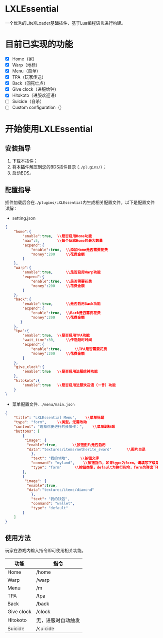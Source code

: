 # LXLEssential
 一个优秀的LiteXLoader基础插件，基于Lua编程语言进行构建。

# 目前已实现的功能
- [x] Home（家）
- [x] Warp（地标）
- [x] Menu（菜单）
- [x] TPA（玩家传送）
- [x] Back（回死亡点）
- [x] Give clock（进服给钟）
- [x] Hitokoto（进服欢迎语）
- [ ] Suicide（自杀）
- [ ] Custom configuration（）
# 开始使用LXLEssential
## 安装指导
1. 下载本插件；
2. 将本插件解压到您的BDS插件目录 (``./plugins/``)；
3. 启动BDS。

## 配置指导
插件加载后会在``./plugins/LXLEssential``内生成相关配置文件。以下是配置文件详解：
* setting.json
```json
{
    "home":{
        "enable":true,  \\是否启用Home功能
        "max":5,        \\每个玩家Home的最大数量
        "expend":{
            "enable":true,  \\添加Home是否需要花费
            "money":200     \\花费金额
        }
    },
    "warp":{
        "enable":true,      \\是否启用Warp功能
        "expend":{
            "enable":true,  \\是否需要花费
            "money":200     \\花费金额
        }
    },
    "back":{
        "enable":true,      \\是否启用Back功能
        "expend":{
            "enable":true,  \\Back是否需要花费
            "money":200     \\花费金额
       }
    },
    "tpa":{
        "enable":true,  \\是否启用TPA功能
        "wait_time":30,     \\传送超时时间
        "expend":{
            "enable":true,      \\TPA是否需要花费
            "money":200     \\花费金额
        }
    },
    "give_clock":{
        "enable":true   \\是否启用进服给钟功能
    },
    "hitokoto":{
        "enable":true   \\是否启用进服欢迎语（一言）功能
    }
}
```

* 菜单配置文件``../menu/main.json``
```json
{
    "title": "LXLEssential Menu",    \\菜单标题
    "type": "form",     \\类型，无需改动
    "content": "选择你要进行的骚操作：",    \\菜单副标题
    "buttons": [
        {
         "image": {
          "enable":true,       \\按钮图片是否启用
          "data":"textures/items/netherite_sword"       \\图片目录
            },
            "text": "我的领地",     \\按钮文字
            "command": "myland",    \\按钮指令，如果type为form，请填写下级菜单的文件名（无需写后缀）
            "type": "form"      \\按钮类型，default为执行指令，form为弹出下级菜单
        },
        {
         "image": {
          "enable":true,
          "data":"textures/items/diamond"
            },
            "text": "我的钱包",
            "command": "wallet",
            "type": "default"
        }
    ]
}
```
## 使用方法
玩家在游戏内输入指令即可使用相关功能。

功能|指令
-|-
Home|/home
Warp|/warp
Menu|/m
TPA|/tpa
Back|/back
Give clock|/clock
Hitokoto|无，进服时自动触发
Suicide|/suicide